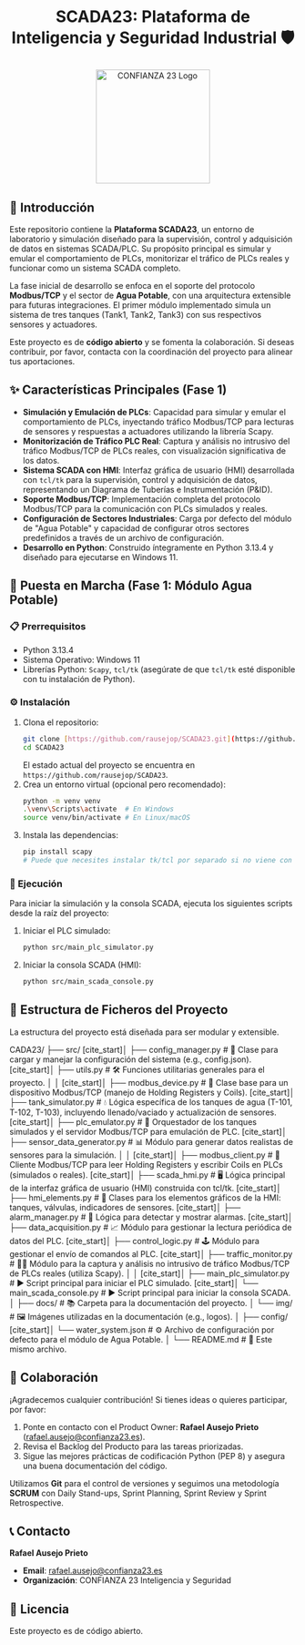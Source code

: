 # <p align="center">SCADA23: Plataforma de Inteligencia y Seguridad Industrial 🛡️</p>

<p align="center">
  <img src="https://github.com/rausejop/SCADA23/blob/main/docs/img/confianza23_logo.png?raw=true" alt="CONFIANZA 23 Logo" width="200"/>
</p>

## 📄 Introducción

Este repositorio contiene la **Plataforma SCADA23**, un entorno de laboratorio y simulación diseñado para la supervisión, control y adquisición de datos en sistemas SCADA/PLC. Su propósito principal es simular y emular el comportamiento de PLCs, monitorizar el tráfico de PLCs reales y funcionar como un sistema SCADA completo.

La fase inicial de desarrollo se enfoca en el soporte del protocolo **Modbus/TCP** y el sector de **Agua Potable**, con una arquitectura extensible para futuras integraciones. El primer módulo implementado simula un sistema de tres tanques (Tank1, Tank2, Tank3) con sus respectivos sensores y actuadores.

Este proyecto es de **código abierto** y se fomenta la colaboración. Si deseas contribuir, por favor, contacta con la coordinación del proyecto para alinear tus aportaciones.

## ✨ Características Principales (Fase 1)

* **Simulación y Emulación de PLCs**: Capacidad para simular y emular el comportamiento de PLCs, inyectando tráfico Modbus/TCP para lecturas de sensores y respuestas a actuadores utilizando la librería Scapy.
* **Monitorización de Tráfico PLC Real**: Captura y análisis no intrusivo del tráfico Modbus/TCP de PLCs reales, con visualización significativa de los datos.
* **Sistema SCADA con HMI**: Interfaz gráfica de usuario (HMI) desarrollada con `tcl/tk` para la supervisión, control y adquisición de datos, representando un Diagrama de Tuberías e Instrumentación (P&ID).
* **Soporte Modbus/TCP**: Implementación completa del protocolo Modbus/TCP para la comunicación con PLCs simulados y reales.
* **Configuración de Sectores Industriales**: Carga por defecto del módulo de "Agua Potable" y capacidad de configurar otros sectores predefinidos a través de un archivo de configuración.
* **Desarrollo en Python**: Construido íntegramente en Python 3.13.4 y diseñado para ejecutarse en Windows 11.

## 🚀 Puesta en Marcha (Fase 1: Módulo Agua Potable)

### 📋 Prerrequisitos

* Python 3.13.4
* Sistema Operativo: Windows 11
* Librerías Python: `Scapy`, `tcl/tk` (asegúrate de que `tcl/tk` esté disponible con tu instalación de Python).

### ⚙️ Instalación

1.  Clona el repositorio:
    ```bash
    git clone [https://github.com/rausejop/SCADA23.git](https://github.com/rausejop/SCADA23.git)
    cd SCADA23
    ```
    El estado actual del proyecto se encuentra en `https://github.com/rausejop/SCADA23`.
2.  Crea un entorno virtual (opcional pero recomendado):
    ```bash
    python -m venv venv
    .\venv\Scripts\activate  # En Windows
    source venv/bin/activate # En Linux/macOS
    ```
3.  Instala las dependencias:
    ```bash
    pip install scapy
    # Puede que necesites instalar tk/tcl por separado si no viene con tu distribución de Python
    ```

### 🏃 Ejecución

Para iniciar la simulación y la consola SCADA, ejecuta los siguientes scripts desde la raíz del proyecto:

1.  Iniciar el PLC simulado:
    ```bash
    python src/main_plc_simulator.py
    ```
2.  Iniciar la consola SCADA (HMI):
    ```bash
    python src/main_scada_console.py
    ```

## 📂 Estructura de Ficheros del Proyecto

La estructura del proyecto está diseñada para ser modular y extensible.

CADA23/
├── src/
[cite_start]│   ├── config_manager.py        # 🔧 Clase para cargar y manejar la configuración del sistema (e.g., config.json). 
[cite_start]│   ├── utils.py                 # 🛠️ Funciones utilitarias generales para el proyecto. 
│   │
[cite_start]│   ├── modbus_device.py         # 🔌 Clase base para un dispositivo Modbus/TCP (manejo de Holding Registers y Coils). 
[cite_start]│   ├── tank_simulator.py        # 💧 Lógica específica de los tanques de agua (T-101, T-102, T-103), incluyendo llenado/vaciado y actualización de sensores. 
[cite_start]│   ├── plc_emulator.py          # 🤖 Orquestador de los tanques simulados y el servidor Modbus/TCP para emulación de PLC. 
[cite_start]│   ├── sensor_data_generator.py # 📊 Módulo para generar datos realistas de sensores para la simulación. 
│   │
[cite_start]│   ├── modbus_client.py         # 📡 Cliente Modbus/TCP para leer Holding Registers y escribir Coils en PLCs (simulados o reales). 
[cite_start]│   ├── scada_hmi.py             # 🖥️ Lógica principal de la interfaz gráfica de usuario (HMI) construida con tcl/tk. 
[cite_start]│   ├── hmi_elements.py          # 🎨 Clases para los elementos gráficos de la HMI: tanques, válvulas, indicadores de sensores. 
[cite_start]│   ├── alarm_manager.py         # 🚨 Lógica para detectar y mostrar alarmas. 
[cite_start]│   ├── data_acquisition.py      # 📈 Módulo para gestionar la lectura periódica de datos del PLC. 
[cite_start]│   ├── control_logic.py         # 🕹️ Módulo para gestionar el envío de comandos al PLC. 
[cite_start]│   ├── traffic_monitor.py       # 🕵️‍♂️ Módulo para la captura y análisis no intrusivo de tráfico Modbus/TCP de PLCs reales (utiliza Scapy). 
│   │
[cite_start]│   ├── main_plc_simulator.py    # ▶️ Script principal para iniciar el PLC simulado. 
[cite_start]│   └── main_scada_console.py    # ▶️ Script principal para iniciar la consola SCADA. 
│
├── docs/                        # 📚 Carpeta para la documentación del proyecto.
│   └── img/                     # 🖼️ Imágenes utilizadas en la documentación (e.g., logos).
│
├── config/
[cite_start]│   └── water_system.json        # ⚙️ Archivo de configuración por defecto para el módulo de Agua Potable. 
│
└── README.md                    # 📖 Este mismo archivo.

## 🤝 Colaboración

¡Agradecemos cualquier contribución! Si tienes ideas o quieres participar, por favor:

1.  Ponte en contacto con el Product Owner: **Rafael Ausejo Prieto** (rafael.ausejo@confianza23.es).
2.  Revisa el Backlog del Producto para las tareas priorizadas.
3.  Sigue las mejores prácticas de codificación Python (PEP 8) y asegura una buena documentación del código.

Utilizamos **Git** para el control de versiones y seguimos una metodología **SCRUM** con Daily Stand-ups, Sprint Planning, Sprint Review y Sprint Retrospective.

## 📞 Contacto

**Rafael Ausejo Prieto**
* **Email**: rafael.ausejo@confianza23.es
* **Organización**: CONFIANZA 23 Inteligencia y Seguridad


## 📜 Licencia

Este proyecto es de código abierto.